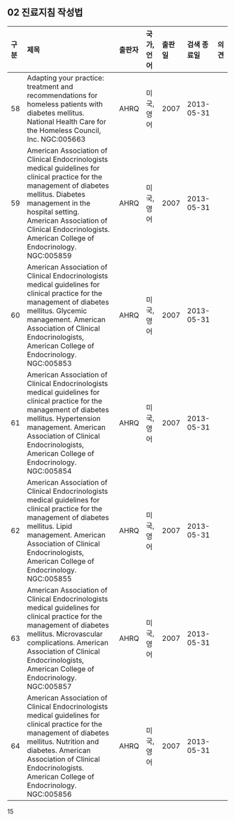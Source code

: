 ## 02 진료지침 작성법

| 구분 | 제목 | 출판자 | 국가, 언어 | 출판일 | 검색 종료일 | 의견 |
| :--- | :--- | :--- | :--- | :--- | :--- | :--- |
| 58 | Adapting your practice: treatment and recommendations for homeless patients with diabetes mellitus. National Health Care for the Homeless Council, Inc. NGC:005663 | AHRQ | 미국, 영어 | 2007 | 2013-05-31 | |
| 59 | American Association of Clinical Endocrinologists medical guidelines for clinical practice for the management of diabetes mellitus. Diabetes management in the hospital setting. American Association of Clinical Endocrinologists. American College of Endocrinology. NGC:005859 | AHRQ | 미국, 영어 | 2007 | 2013-05-31 | |
| 60 | American Association of Clinical Endocrinologists medical guidelines for clinical practice for the management of diabetes mellitus. Glycemic management. American Association of Clinical Endocrinologists, American College of Endocrinology. NGC:005853 | AHRQ | 미국, 영어 | 2007 | 2013-05-31 | |
| 61 | American Association of Clinical Endocrinologists medical guidelines for clinical practice for the management of diabetes mellitus. Hypertension management. American Association of Clinical Endocrinologists, American College of Endocrinology. NGC:005854 | AHRQ | 미국, 영어 | 2007 | 2013-05-31 | |
| 62 | American Association of Clinical Endocrinologists medical guidelines for clinical practice for the management of diabetes mellitus. Lipid management. American Association of Clinical Endocrinologists, American College of Endocrinology. NGC:005855 | AHRQ | 미국, 영어 | 2007 | 2013-05-31 | |
| 63 | American Association of Clinical Endocrinologists medical guidelines for clinical practice for the management of diabetes mellitus. Microvascular complications. American Association of Clinical Endocrinologists, American College of Endocrinology. NGC:005857 | AHRQ | 미국, 영어 | 2007 | 2013-05-31 | |
| 64 | American Association of Clinical Endocrinologists medical guidelines for clinical practice for the management of diabetes mellitus. Nutrition and diabetes. American Association of Clinical Endocrinologists. American College of Endocrinology. NGC:005856 | AHRQ | 미국, 영어 | 2007 | 2013-05-31 | |
<PAGE>15